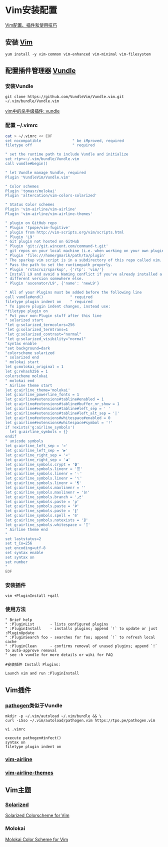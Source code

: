 # Vim安装配置
[Vim配置、插件和使用技巧](http://www.jianshu.com/p/a0b452f8f720)

## 安装 [Vim](http://www.vim.org/)
```
yum install -y vim-common vim-enhanced vim-minimal vim-filesystem
```

## 配置插件管理器 [Vundle](https://github.com/VundleVim/Vundle.vim)
### 安装Vundle
```
git clone https://github.com/VundleVim/Vundle.vim.git ~/.vim/bundle/Vundle.vim
```
[vim中的杀手级插件: vundle](http://zuyunfei.com/2013/04/12/killer-plugin-of-vim-vundle/)

### 配置 ~/.vimrc
```bash
cat > ~/.vimrc << EOF
set nocompatible              " be iMproved, required
filetype off                  " required

" set the runtime path to include Vundle and initialize
set rtp+=~/.vim/bundle/Vundle.vim
call vundle#begin()

" let Vundle manage Vundle, required
Plugin 'VundleVim/Vundle.vim'

" Color schemes
Plugin 'tomasr/molokai'
Plugin 'altercation/vim-colors-solarized'

" Status Color schemes
Plugin 'vim-airline/vim-airline'
Plugin 'vim-airline/vim-airline-themes'

" plugin on GitHub repo
" Plugin 'tpope/vim-fugitive'
" plugin from http://vim-scripts.org/vim/scripts.html
" Plugin 'L9'
" Git plugin not hosted on GitHub
" Plugin 'git://git.wincent.com/command-t.git'
" git repos on your local machine (i.e. when working on your own plugin)
" Plugin 'file:///home/gmarik/path/to/plugin'
" The sparkup vim script is in a subdirectory of this repo called vim.
" Pass the path to set the runtimepath properly.
" Plugin 'rstacruz/sparkup', {'rtp': 'vim/'}
" Install L9 and avoid a Naming conflict if you've already installed a
" different version somewhere else.
" Plugin 'ascenator/L9', {'name': 'newL9'}

" All of your Plugins must be added before the following line
call vundle#end()            " required
filetype plugin indent on    " required
" To ignore plugin indent changes, instead use:
"filetype plugin on
" Put your non-Plugin stuff after this line
" solarized start
"let g:solarized_termcolors=256
"let g:solarized_termtrans=1
"let g:solarized_contrast="normal"
"let g:solarized_visibility="normal"
"syntax enable
"set background=dark
"colorscheme solarized
" solarized end
" molokai start
let g:molokai_original = 1
let g:rehash256 = 1
colorscheme molokai
" molokai end
" Airline theme start
let g:airline_theme='molokai'
let g:airline_powerline_fonts = 1
let g:airline#extensions#tabline#enabled = 1
let g:airline#extensions#tabline#buffer_nr_show = 1
let g:airline#extensions#tabline#left_sep = ' '
let g:airline#extensions#tabline#left_alt_sep = '|'
let g:airline#extensions#whitespace#enabled = 0
let g:airline#extensions#whitespace#symbol = '!'
if !exists('g:airline_symbols')
  let g:airline_symbols = {}
endif
" unicode symbols
let g:airline_left_sep = '»'
let g:airline_left_sep = '▶'
let g:airline_right_sep = '«'
let g:airline_right_sep = '◀'
let g:airline_symbols.crypt = '🔒'
let g:airline_symbols.linenr = '☰'
let g:airline_symbols.linenr = '␊'
let g:airline_symbols.linenr = '␤'
let g:airline_symbols.linenr = '¶'
let g:airline_symbols.maxlinenr = ''
let g:airline_symbols.maxlinenr = '㏑'
let g:airline_symbols.branch = '⎇'
let g:airline_symbols.paste = 'ρ'
let g:airline_symbols.paste = 'Þ'
let g:airline_symbols.paste = '∥'
let g:airline_symbols.spell = 'Ꞩ'
let g:airline_symbols.notexists = '∄'
let g:airline_symbols.whitespace = 'Ξ'
" Airline theme end
"
set laststatus=2
set t_Co=256
set encoding=utf-8
set syntax enable
set syntax on
set number
"
EOF
```

### 安装插件
```
vim +PluginInstall +qall
```

### 使用方法
```
" Brief help
" :PluginList       - lists configured plugins
" :PluginInstall    - installs plugins; append `!` to update or just :PluginUpdate
" :PluginSearch foo - searches for foo; append `!` to refresh local cache
" :PluginClean      - confirms removal of unused plugins; append `!` to auto-approve removal
" see :h vundle for more details or wiki for FAQ
```
```
#安装插件 Install Plugins:

Launch vim and run :PluginInstall
```

## Vim插件
### [pathogen](https://github.com/tpope/vim-pathogen)类似于Vundle
```
mkdir -p ~/.vim/autoload ~/.vim/bundle && \
curl -LSso ~/.vim/autoload/pathogen.vim https://tpo.pe/pathogen.vim
```
```
vi .vimrc

execute pathogen#infect()
syntax on
filetype plugin indent on
```

### [vim-airline](https://github.com/vim-airline/vim-airline)

### [vim-airline-themes](https://github.com/vim-airline/vim-airline-themes)

## Vim主题
### [Solarized](http://ethanschoonover.com/solarized)
[Solarized Colorscheme for Vim](https://github.com/altercation/vim-colors-solarized)

### Molokai
[Molokai Color Scheme for Vim](https://github.com/tomasr/molokai)
